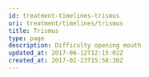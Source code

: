 ```yaml
---
id: treatment-timelines-trismus
uri: treatment/timelines/trismus
title: Trismus
type: page
description: Difficulty opening mouth
updated_at: 2017-06-12T12:15:02Z
created_at: 2017-02-23T15:58:30Z
---
```


